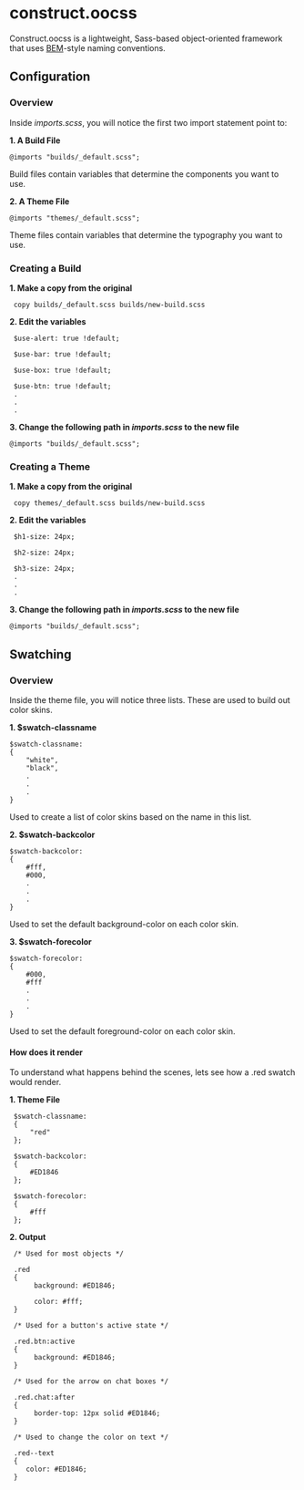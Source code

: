 # construct.oocss


Construct.oocss is a lightweight, Sass-based object-oriented framework that uses [BEM](http://bem.info/)-style naming conventions.

## Configuration

### Overview

Inside _imports.scss_, you will notice the first two import statement point to:

__1. A Build File__

    @imports "builds/_default.scss";  

Build files contain variables that determine the components you want to use.

__2. A Theme File__

    @imports "themes/_default.scss";  
    
Theme files contain variables that determine the typography you want to use. 

### Creating a Build

__1. Make a copy from the original__

     copy builds/_default.scss builds/new-build.scss

__2. Edit the variables__
     
     $use-alert: true !default;
     
     $use-bar: true !default;

     $use-box: true !default;

     $use-btn: true !default;     
     .
     .
     .

__3. Change the following path in _imports.scss_ to the new file__

    @imports "builds/_default.scss";  
    
### Creating a Theme

__1. Make a copy from the original__

     copy themes/_default.scss builds/new-build.scss

__2. Edit the variables__
     
     $h1-size: 24px;
     
     $h2-size: 24px;

     $h3-size: 24px;     
     .
     .
     .

__3. Change the following path in _imports.scss_ to the new file__

    @imports "builds/_default.scss";  
     
## Swatching

### Overview

Inside the theme file, you will notice three lists. These are used to build out color skins.

__1. $swatch-classname__

    $swatch-classname:
    {
        "white",
        "black",
        .
        .
        .
    }

Used to create a list of color skins based on the name in this list.

__2. $swatch-backcolor__

    $swatch-backcolor:
    {
        #fff,
        #000,
        .
        .
        .
    }

Used to set the default background-color on each color skin.


__3. $swatch-forecolor__

    $swatch-forecolor:
    {
        #000,
        #fff
        .
        .
        .
    }

Used to set the default foreground-color on each color skin.

#### How does it render

To understand what happens behind the scenes, lets see how a .red swatch would render.

__1. Theme File__

     $swatch-classname:
     {
         "red"
     };

     $swatch-backcolor:
     {
         #ED1846
     };
    
     $swatch-forecolor:
     {
         #fff
     };

__2. Output__

     /* Used for most objects */
     
     .red
     {
          background: #ED1846;
          
          color: #fff;
     }

     /* Used for a button's active state */
     
     .red.btn:active
     {
          background: #ED1846;
     }   
     
     /* Used for the arrow on chat boxes */
     
     .red.chat:after
     {
          border-top: 12px solid #ED1846;
     }   
     
     /* Used to change the color on text */
     
     .red--text
     {
        color: #ED1846;
     }
